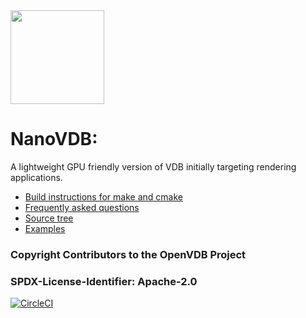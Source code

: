 <img src="https://www.openvdb.org/images/nanovdb_logo.png" height="150">

# NanoVDB:
A lightweight GPU friendly version of VDB initially targeting rendering applications.

* [Build instructions for make and cmake](../../doc/nanovdb/HowToBuild.md)
* [Frequently asked questions](../../doc/nanovdb/FAQ.md)
* [Source tree](../../doc/nanovdb/SourceTree.md)
* [Examples](../../doc/nanovdb/HelloWorld.md)

### Copyright Contributors to the OpenVDB Project
### SPDX-License-Identifier: Apache-2.0

[![CircleCI](https://circleci.com/gh/NVIDIA-Omniverse/NanoVDB.svg?style=svg&circle-token=6c3b9bb166841033a0e0c1a9ee5ac49f73d89152)](https://circleci.com/gh/NVIDIA-Omniverse/NanoVDB)
